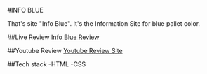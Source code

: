 #INFO BLUE 

That's site "Info Blue". It's the Information Site for blue pallet color.


##Live Review
[Info Blue Review](https://vinedevfrontend.github.io/Info-Blue/#main-article)

##Youtube Review
[Youtube Review Site](https://youtu.be/CkaGWDqwCOQ?si=70bkCJJbiNvYPt_Q)

##Tech stack
-HTML
-CSS
